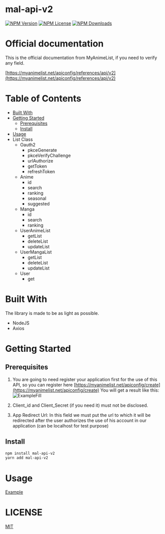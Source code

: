 # mal-api-v2

[![NPM Version][npm-image]][npm-url]
[![NPM License][license-image]][license-url]
[![NPM Downloads][downloads-image]][npm-url]

# Official documentation

This is the official documentation from MyAnimeList, if you need to verify any field.

[https://myanimelist.net/apiconfig/references/api/v2](https://myanimelist.net/apiconfig/references/api/v2)

# Table of Contents

-   [Built With](#built-with)
-   [Getting Started](#getting-started)
    -   [Prerequisites](#prerequisites)
    -   [Install](#install)
-   [Usage](#usage)
-   List Class
    -   Oauth2
        -   pkceGenerate
        -   pkceVerifyChallenge
        -   urlAuthorize
        -   getToken
        -   refreshToken
    -   Anime
        -   id
        -   search
        -   ranking
        -   seasonal
        -   suggested
    -   Manga
        -   id
        -   search
        -   ranking
    -   UserAnimeList
        -   getList
        -   deleteList
        -   updateList
    -   UserMangaList
        -   getList
        -   deleteList
        -   updateList
    -   User
        -   get

# Built With

The library is made to be as light as possible.

-   NodeJS
-   Axios

# Getting Started

## Prerequisites

1. You are going to need register your application first for the use of this API, so you can register here [https://myanimelist.net/apiconfig/create](https://myanimelist.net/apiconfig/create)
   You will get a result like this:
   ![ExampleFill][examplefill]

2. Client_id and Client_Secret (if you need it) must not be disclosed.
3. App Redirect Url: In this field we must put the url to which it will be redirected after the user authorizes the use of his account in our application (can be localhost for test purpose)

## Install

```bash
npm install mal-api-v2
yarn add mal-api-v2
```

# Usage

[Example][example-url]

# LICENSE

[MIT][license-url]

[downloads-image]: https://img.shields.io/npm/dm/mal-api-v2.svg
[npm-image]: https://img.shields.io/npm/v/mal-api-v2.svg
[npm-url]: https://npmjs.org/package/mal-api-v2
[license-image]: https://img.shields.io/npm/l/mal-api-v2
[license-url]: LICENSE
[examplefill]: https://cdn.jsdelivr.net/gh/droidxrx/DroidXrX@339866b/doc/ExampleFill.png
[example-url]: https://github.com/droidxrx/example/tree/master/project/mal-api-v2/nodejs
